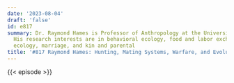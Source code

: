 ```yaml
---
date: '2023-08-04'
draft: 'false'
id: e817
summary: Dr. Raymond Hames is Professor of Anthropology at the University of Nebraska-Lincoln.
  His research interests are in behavioral ecology, food and labor exchange, human
  ecology, marriage, and kin and parental
title: '#817 Raymond Hames: Hunting, Mating Systems, Warfare, and Evolutionary Anthropology'
---
```

{{< episode >}}
